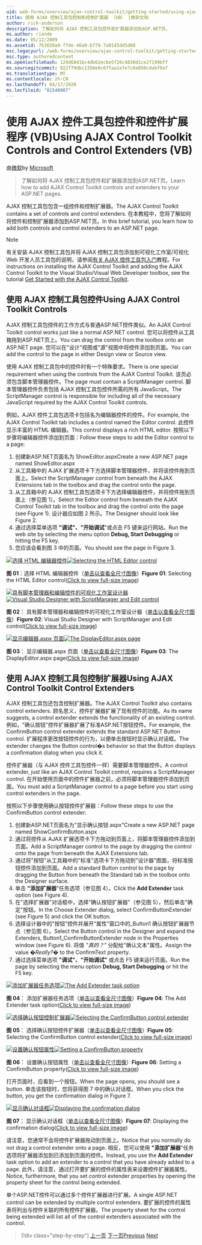 ```yaml
---
uid: web-forms/overview/ajax-control-toolkit/getting-started/using-ajax-control-toolkit-controls-and-control-extenders-vb
title: 使用 AJAX 控制工具包控制和控制扩展器 （VB） |微软文档
author: rick-anderson
description: 了解如何将 AJAX 控制工具包控件和扩展器添加到ASP.NET页。
ms.author: riande
ms.date: 05/12/2009
ms.assetid: 763650a9-ffde-46a9-b779-7a9145dd5d88
msc.legacyurl: /web-forms/overview/ajax-control-toolkit/getting-started/using-ajax-control-toolkit-controls-and-control-extenders-vb
msc.type: authoredcontent
ms.openlocfilehash: 129d6841bc4db62ecbe5f26c4830d1ce2f199bff
ms.sourcegitcommit: 022f79dbc1350e0c6ffaa1e7e7c6e850cdabf9af
ms.translationtype: MT
ms.contentlocale: zh-CN
ms.lasthandoff: 04/17/2020
ms.locfileid: "81540007"
---
```

# <a name="using-ajax-control-toolkit-controls-and-control-extenders-vb"></a><span data-ttu-id="113c3-103">使用 AJAX 控件工具包控件和控件扩展程序 (VB)</span><span class="sxs-lookup"><span data-stu-id="113c3-103">Using AJAX Control Toolkit Controls and Control Extenders (VB)</span></span>

<span data-ttu-id="113c3-104">由[微软](https://github.com/microsoft)</span><span class="sxs-lookup"><span data-stu-id="113c3-104">by [Microsoft](https://github.com/microsoft)</span></span>

> <span data-ttu-id="113c3-105">了解如何将 AJAX 控制工具包控件和扩展器添加到ASP.NET页。</span><span class="sxs-lookup"><span data-stu-id="113c3-105">Learn how to add AJAX Control Toolkit controls and extenders to your ASP.NET pages.</span></span>

<span data-ttu-id="113c3-106">AJAX 控制工具包包含一组控件和控制扩展器。</span><span class="sxs-lookup"><span data-stu-id="113c3-106">The AJAX Control Toolkit contains a set of controls and control extenders.</span></span> <span data-ttu-id="113c3-107">在本教程中，您将了解如何将控件和控制扩展器添加到ASP.NET页。</span><span class="sxs-lookup"><span data-stu-id="113c3-107">In this brief tutorial, you learn how to add both controls and control extenders to an ASP.NET page.</span></span>

> [!NOTE] 
> 
> <span data-ttu-id="113c3-108">有关安装 AJAX 控制工具包并将 AJAX 控制工具包添加到可视化工作室/可视化 Web 开发人员工具包的说明，请参阅[有关 AJAX 控件工具包入门](get-started-with-the-ajax-control-toolkit-vb.md)教程。</span><span class="sxs-lookup"><span data-stu-id="113c3-108">For instructions on installing the AJAX Control Toolkit and adding the AJAX Control Toolkit to the Visual Studio/Visual Web Developer toolbox, see the tutorial [Get Started with the AJAX Control Toolkit](get-started-with-the-ajax-control-toolkit-vb.md).</span></span>

## <a name="using-ajax-control-toolkit-controls"></a><span data-ttu-id="113c3-109">使用 AJAX 控制工具包控件</span><span class="sxs-lookup"><span data-stu-id="113c3-109">Using AJAX Control Toolkit Controls</span></span>

<span data-ttu-id="113c3-110">AJAX 控制工具包控件的工作方式与普通ASP.NET控件类似。</span><span class="sxs-lookup"><span data-stu-id="113c3-110">An AJAX Control Toolkit control works just like a normal ASP.NET control.</span></span> <span data-ttu-id="113c3-111">您可以将控件从工具箱拖到ASP.NET页上。</span><span class="sxs-lookup"><span data-stu-id="113c3-111">You can drag the control from the toolbox onto an ASP.NET page.</span></span> <span data-ttu-id="113c3-112">您可以在"设计"视图或"源"视图中将控件添加到页面。</span><span class="sxs-lookup"><span data-stu-id="113c3-112">You can add the control to the page in either Design view or Source view.</span></span>

<span data-ttu-id="113c3-113">使用 AJAX 控制工具包中的控件时有一个特殊要求。</span><span class="sxs-lookup"><span data-stu-id="113c3-113">There is one special requirement when using the controls from the AJAX Control Toolkit.</span></span> <span data-ttu-id="113c3-114">该页必须包含脚本管理器控件。</span><span class="sxs-lookup"><span data-stu-id="113c3-114">The page must contain a ScriptManager control.</span></span> <span data-ttu-id="113c3-115">脚本管理器控件负责包括 AJAX 控制工具包控件所需的所有 JavaScript。</span><span class="sxs-lookup"><span data-stu-id="113c3-115">The ScriptManager control is responsible for including all of the necessary JavaScript required by the AJAX Control Toolkit controls.</span></span>

<span data-ttu-id="113c3-116">例如，AJAX 控件工具包选项卡包括名为编辑器控件的控件。</span><span class="sxs-lookup"><span data-stu-id="113c3-116">For example, the AJAX Control Toolkit tab includes a control named the Editor control.</span></span> <span data-ttu-id="113c3-117">此控件显示丰富的 HTML 编辑器。</span><span class="sxs-lookup"><span data-stu-id="113c3-117">This control displays a rich HTML editor.</span></span> <span data-ttu-id="113c3-118">按照以下步骤将编辑器控件添加到页面：</span><span class="sxs-lookup"><span data-stu-id="113c3-118">Follow these steps to add the Editor control to a page:</span></span>

1. <span data-ttu-id="113c3-119">创建新ASP.NET页面名为 ShowEditor.aspx</span><span class="sxs-lookup"><span data-stu-id="113c3-119">Create a new ASP.NET page named ShowEditor.aspx</span></span>
2. <span data-ttu-id="113c3-120">从工具箱中的 AJAX 扩展选项卡下方选择脚本管理器控件，并将该控件拖到页面上。</span><span class="sxs-lookup"><span data-stu-id="113c3-120">Select the ScriptManager control from beneath the AJAX Extensions tab in the toolbox and drag the control onto the page.</span></span>
3. <span data-ttu-id="113c3-121">从工具箱中的 AJAX 控制工具包选项卡下方选择编辑器控件，并将控件拖到页面上（参见图 1）。</span><span class="sxs-lookup"><span data-stu-id="113c3-121">Select the Editor control from beneath the AJAX Control Toolkit tab in the toolbox and drag the control onto the page (see Figure 1).</span></span> <span data-ttu-id="113c3-122">设计器应如图 2 所示。</span><span class="sxs-lookup"><span data-stu-id="113c3-122">The Designer should look like Figure 2.</span></span>
4. <span data-ttu-id="113c3-123">通过选择菜单选项 **"调试"、"开始调试**"或点击 F5 键来运行网站。</span><span class="sxs-lookup"><span data-stu-id="113c3-123">Run the web site by selecting the menu option **Debug, Start Debugging** or hitting the F5 key.</span></span>
5. <span data-ttu-id="113c3-124">您应该会看到图 3 中的页面。</span><span class="sxs-lookup"><span data-stu-id="113c3-124">You should see the page in Figure 3.</span></span>

<span data-ttu-id="113c3-125">[![选择 HTML 编辑器控件](using-ajax-control-toolkit-controls-and-control-extenders-vb/_static/image1.jpg)](using-ajax-control-toolkit-controls-and-control-extenders-vb/_static/image1.png)</span><span class="sxs-lookup"><span data-stu-id="113c3-125">[![Selecting the HTML Editor control](using-ajax-control-toolkit-controls-and-control-extenders-vb/_static/image1.jpg)](using-ajax-control-toolkit-controls-and-control-extenders-vb/_static/image1.png)</span></span>

<span data-ttu-id="113c3-126">**图 01**：选择 HTML 编辑器控件（[单击以查看全尺寸图像](using-ajax-control-toolkit-controls-and-control-extenders-vb/_static/image2.png)）</span><span class="sxs-lookup"><span data-stu-id="113c3-126">**Figure 01**: Selecting the HTML Editor control([Click to view full-size image](using-ajax-control-toolkit-controls-and-control-extenders-vb/_static/image2.png))</span></span>

<span data-ttu-id="113c3-127">[![具有脚本管理器和编辑控件的可视化工作室设计器](using-ajax-control-toolkit-controls-and-control-extenders-vb/_static/image2.jpg)](using-ajax-control-toolkit-controls-and-control-extenders-vb/_static/image3.png)</span><span class="sxs-lookup"><span data-stu-id="113c3-127">[![Visual Studio Designer with ScriptManager and Edit control](using-ajax-control-toolkit-controls-and-control-extenders-vb/_static/image2.jpg)](using-ajax-control-toolkit-controls-and-control-extenders-vb/_static/image3.png)</span></span>

<span data-ttu-id="113c3-128">**图 02**： 具有脚本管理器和编辑控件的可视化工作室设计器（[单击以查看全尺寸图像](using-ajax-control-toolkit-controls-and-control-extenders-vb/_static/image4.png)）</span><span class="sxs-lookup"><span data-stu-id="113c3-128">**Figure 02**: Visual Studio Designer with ScriptManager and Edit control([Click to view full-size image](using-ajax-control-toolkit-controls-and-control-extenders-vb/_static/image4.png))</span></span>

<span data-ttu-id="113c3-129">[![显示编辑器.aspx 页面](using-ajax-control-toolkit-controls-and-control-extenders-vb/_static/image3.jpg)](using-ajax-control-toolkit-controls-and-control-extenders-vb/_static/image5.png)</span><span class="sxs-lookup"><span data-stu-id="113c3-129">[![The DisplayEditor.aspx page](using-ajax-control-toolkit-controls-and-control-extenders-vb/_static/image3.jpg)](using-ajax-control-toolkit-controls-and-control-extenders-vb/_static/image5.png)</span></span>

<span data-ttu-id="113c3-130">**图 03**： 显示编辑器.aspx 页面（[单击以查看全尺寸图像](using-ajax-control-toolkit-controls-and-control-extenders-vb/_static/image6.png)）</span><span class="sxs-lookup"><span data-stu-id="113c3-130">**Figure 03**: The DisplayEditor.aspx page([Click to view full-size image](using-ajax-control-toolkit-controls-and-control-extenders-vb/_static/image6.png))</span></span>

## <a name="using-ajax-control-toolkit-control-extenders"></a><span data-ttu-id="113c3-131">使用 AJAX 控制工具包控制扩展器</span><span class="sxs-lookup"><span data-stu-id="113c3-131">Using AJAX Control Toolkit Control Extenders</span></span>

<span data-ttu-id="113c3-132">AJAX 控制工具包还包含控制扩展器。</span><span class="sxs-lookup"><span data-stu-id="113c3-132">The AJAX Control Toolkit also contains control extenders.</span></span> <span data-ttu-id="113c3-133">顾名思义，控件扩展器扩展了现有控件的功能。</span><span class="sxs-lookup"><span data-stu-id="113c3-133">As its name suggests, a control extender extends the functionality of an existing control.</span></span> <span data-ttu-id="113c3-134">例如，"确认按钮"控件扩展器扩展了标准ASP.NET按钮控件。</span><span class="sxs-lookup"><span data-stu-id="113c3-134">For example, the ConfirmButton control extender extends the standard ASP.NET Button control.</span></span> <span data-ttu-id="113c3-135">扩展程序更改按钮控件的行为，以便单击按钮时显示确认对话框。</span><span class="sxs-lookup"><span data-stu-id="113c3-135">The extender changes the Button control�s behavior so that the Button displays a confirmation dialog when you click it.</span></span>

<span data-ttu-id="113c3-136">控件扩展器（与 AJAX 控件工具包控件一样）需要脚本管理器控件。</span><span class="sxs-lookup"><span data-stu-id="113c3-136">A control extender, just like an AJAX Control Toolkit control, requires a ScriptManager control.</span></span> <span data-ttu-id="113c3-137">在开始使用页面中的控件扩展器之前，必须将脚本管理器控件添加到页面。</span><span class="sxs-lookup"><span data-stu-id="113c3-137">You must add a ScriptManager control to a page before you start using control extenders in the page.</span></span>

<span data-ttu-id="113c3-138">按照以下步骤使用确认按钮控件扩展器：</span><span class="sxs-lookup"><span data-stu-id="113c3-138">Follow these steps to use the ConfirmButton control extender:</span></span>

1. <span data-ttu-id="113c3-139">创建新ASP.NET页面名为"显示确认按钮.aspx"</span><span class="sxs-lookup"><span data-stu-id="113c3-139">Create a new ASP.NET page named ShowConfirmButton.aspx</span></span>
2. <span data-ttu-id="113c3-140">通过将控件从 AJAX 扩展选项卡下方拖动到页面上，将脚本管理器控件添加到页面。</span><span class="sxs-lookup"><span data-stu-id="113c3-140">Add a ScriptManager control to the page by dragging the control onto the page from beneath the AJAX Extensions tab.</span></span>
3. <span data-ttu-id="113c3-141">通过将"按钮"从工具箱中的"标准"选项卡下方拖动到"设计器"图面，将标准按钮控件添加到页面。</span><span class="sxs-lookup"><span data-stu-id="113c3-141">Add a standard Button control to the page by dragging the Button from beneath the Standard tab in the toolbox onto the Designer surface.</span></span>
4. <span data-ttu-id="113c3-142">单击 **"添加扩展器**"任务选项（参见图 4）。</span><span class="sxs-lookup"><span data-stu-id="113c3-142">Click the **Add Extender** task option (see Figure 4).</span></span>
5. <span data-ttu-id="113c3-143">在"选择扩展器"对话框中，选择"确认按钮扩展器"（参见图 5），然后单击"确定"按钮。</span><span class="sxs-lookup"><span data-stu-id="113c3-143">In the Choose Extender dialog, select ConfirmButtonExtender (see Figure 5) and click the OK button.</span></span>
6. <span data-ttu-id="113c3-144">选择设计器中的"按钮"控件并展开"属性"窗口中的\_Button1 确认按钮扩展器节点（参见图 6）。</span><span class="sxs-lookup"><span data-stu-id="113c3-144">Select the Button control in the Designer and expand the Extenders, Button1\_ConfirmButtonExtender node in the Properties window (see Figure 6).</span></span> <span data-ttu-id="113c3-145">将值 *"真的？"* 分配给"确认文本"属性。</span><span class="sxs-lookup"><span data-stu-id="113c3-145">Assign the value *�Really?�* to the ConfirmText property.</span></span>
7. <span data-ttu-id="113c3-146">通过选择菜单选项 **"调试"、"开始调试"** 或点击 F5 键来运行页面。</span><span class="sxs-lookup"><span data-stu-id="113c3-146">Run the page by selecting the menu option **Debug, Start Debugging** or hit the F5 key.</span></span>

<span data-ttu-id="113c3-147">[![添加扩展器任务选项](using-ajax-control-toolkit-controls-and-control-extenders-vb/_static/image4.jpg)](using-ajax-control-toolkit-controls-and-control-extenders-vb/_static/image7.png)</span><span class="sxs-lookup"><span data-stu-id="113c3-147">[![The Add Extender task option](using-ajax-control-toolkit-controls-and-control-extenders-vb/_static/image4.jpg)](using-ajax-control-toolkit-controls-and-control-extenders-vb/_static/image7.png)</span></span>

<span data-ttu-id="113c3-148">**图 04**： 添加扩展器任务选项（[单击以查看全尺寸图像](using-ajax-control-toolkit-controls-and-control-extenders-vb/_static/image8.png)）</span><span class="sxs-lookup"><span data-stu-id="113c3-148">**Figure 04**: The Add Extender task option([Click to view full-size image](using-ajax-control-toolkit-controls-and-control-extenders-vb/_static/image8.png))</span></span>

<span data-ttu-id="113c3-149">[![选择确认按钮控制扩展器](using-ajax-control-toolkit-controls-and-control-extenders-vb/_static/image5.jpg)](using-ajax-control-toolkit-controls-and-control-extenders-vb/_static/image9.png)</span><span class="sxs-lookup"><span data-stu-id="113c3-149">[![Selecting the ConfirmButton control extender](using-ajax-control-toolkit-controls-and-control-extenders-vb/_static/image5.jpg)](using-ajax-control-toolkit-controls-and-control-extenders-vb/_static/image9.png)</span></span>

<span data-ttu-id="113c3-150">**图 05**： 选择确认按钮控件扩展器（[单击以查看全尺寸图像](using-ajax-control-toolkit-controls-and-control-extenders-vb/_static/image10.png)）</span><span class="sxs-lookup"><span data-stu-id="113c3-150">**Figure 05**: Selecting the ConfirmButton control extender([Click to view full-size image](using-ajax-control-toolkit-controls-and-control-extenders-vb/_static/image10.png))</span></span>

<span data-ttu-id="113c3-151">[![设置确认按钮属性](using-ajax-control-toolkit-controls-and-control-extenders-vb/_static/image6.jpg)](using-ajax-control-toolkit-controls-and-control-extenders-vb/_static/image11.png)</span><span class="sxs-lookup"><span data-stu-id="113c3-151">[![Setting a ConfirmButton property](using-ajax-control-toolkit-controls-and-control-extenders-vb/_static/image6.jpg)](using-ajax-control-toolkit-controls-and-control-extenders-vb/_static/image11.png)</span></span>

<span data-ttu-id="113c3-152">**图 06**： 设置确认按钮属性（[单击以查看全尺寸图像](using-ajax-control-toolkit-controls-and-control-extenders-vb/_static/image12.png)）</span><span class="sxs-lookup"><span data-stu-id="113c3-152">**Figure 06**: Setting a ConfirmButton property([Click to view full-size image](using-ajax-control-toolkit-controls-and-control-extenders-vb/_static/image12.png))</span></span>

<span data-ttu-id="113c3-153">打开页面时，应看到一个按钮。</span><span class="sxs-lookup"><span data-stu-id="113c3-153">When the page opens, you should see a button.</span></span> <span data-ttu-id="113c3-154">单击该按钮时，您将获得图 7 中的确认对话框。</span><span class="sxs-lookup"><span data-stu-id="113c3-154">When you click the button, you get the confirmation dialog in Figure 7.</span></span>

<span data-ttu-id="113c3-155">[![显示确认对话框](using-ajax-control-toolkit-controls-and-control-extenders-vb/_static/image7.jpg)](using-ajax-control-toolkit-controls-and-control-extenders-vb/_static/image13.png)</span><span class="sxs-lookup"><span data-stu-id="113c3-155">[![Displaying the confirmation dialog](using-ajax-control-toolkit-controls-and-control-extenders-vb/_static/image7.jpg)](using-ajax-control-toolkit-controls-and-control-extenders-vb/_static/image13.png)</span></span>

<span data-ttu-id="113c3-156">**图 07**： 显示确认对话框（[单击以查看全尺寸图像](using-ajax-control-toolkit-controls-and-control-extenders-vb/_static/image14.png)）</span><span class="sxs-lookup"><span data-stu-id="113c3-156">**Figure 07**: Displaying the confirmation dialog([Click to view full-size image](using-ajax-control-toolkit-controls-and-control-extenders-vb/_static/image14.png))</span></span>

<span data-ttu-id="113c3-157">请注意，您通常不会将控件扩展器拖动到页面上。</span><span class="sxs-lookup"><span data-stu-id="113c3-157">Notice that you normally do not drag a control extender onto a page.</span></span> <span data-ttu-id="113c3-158">相反，您可以使用 **"添加扩展器**"任务选项将扩展器添加到已添加到页面的控件。</span><span class="sxs-lookup"><span data-stu-id="113c3-158">Instead, you use the **Add Extender** task option to add an extender to a control that you have already added to a page.</span></span> <span data-ttu-id="113c3-159">此外，请注意，通过打开要扩展的控件的属性表来设置控件扩展器属性。</span><span class="sxs-lookup"><span data-stu-id="113c3-159">Notice, furthermore, that you set control extender properties by opening the property sheet for the control being extended.</span></span>

<span data-ttu-id="113c3-160">单个ASP.NET控件可以通过多个控件扩展器进行扩展。</span><span class="sxs-lookup"><span data-stu-id="113c3-160">A single ASP.NET control can be extended by multiple control extenders.</span></span> <span data-ttu-id="113c3-161">要扩展的控件的属性表将列出与控件关联的所有控件扩展器。</span><span class="sxs-lookup"><span data-stu-id="113c3-161">The property sheet for the control being extended will list all of the control extenders associated with the control.</span></span>

> [!div class="step-by-step"]
> <span data-ttu-id="113c3-162">[上一页](get-started-with-the-ajax-control-toolkit-vb.md)
> [下一页](creating-a-custom-ajax-control-toolkit-control-extender-vb.md)</span><span class="sxs-lookup"><span data-stu-id="113c3-162">[Previous](get-started-with-the-ajax-control-toolkit-vb.md)
[Next](creating-a-custom-ajax-control-toolkit-control-extender-vb.md)</span></span>
